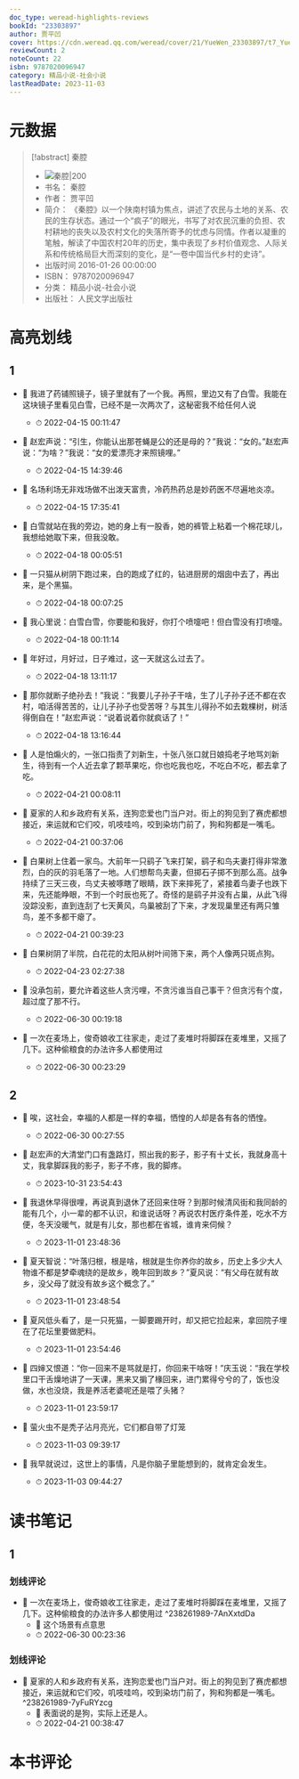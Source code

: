 ```yaml
---
doc_type: weread-highlights-reviews
bookId: "23303897"
author: 贾平凹
cover: https://cdn.weread.qq.com/weread/cover/21/YueWen_23303897/t7_YueWen_23303897.jpg
reviewCount: 2
noteCount: 22
isbn: 9787020096947
category: 精品小说-社会小说
lastReadDate: 2023-11-03
---
```

# 元数据
> [!abstract] 秦腔
> - ![ 秦腔|200](https://cdn.weread.qq.com/weread/cover/21/YueWen_23303897/t7_YueWen_23303897.jpg)
> - 书名： 秦腔
> - 作者： 贾平凹
> - 简介： 《秦腔》以一个陕南村镇为焦点，讲述了农民与土地的关系、农民的生存状态。通过一个“疯子”的眼光，书写了对农民沉重的负担、农村耕地的丧失以及农村文化的失落所寄予的忧虑与同情。作者以凝重的笔触，解读了中国农村20年的历史，集中表现了乡村价值观念、人际关系和传统格局巨大而深刻的变化，是“一卷中国当代乡村的史诗”。
> - 出版时间 2016-01-26 00:00:00
> - ISBN： 9787020096947
> - 分类： 精品小说-社会小说
> - 出版社： 人民文学出版社

# 高亮划线

## 1


- 📌 我进了药铺照镜子，镜子里就有了一个我。再照，里边又有了白雪。我能在这块镜子里看见白雪，已经不是一次两次了，这秘密我不给任何人说 
    - ⏱ 2022-04-15 00:11:47 

- 📌 赵宏声说：“引生，你能认出那苍蝇是公的还是母的？”我说：“女的。”赵宏声说：“为啥？”我说：“女的爱漂亮才来照镜哩。” 
    - ⏱ 2022-04-15 14:39:46 

- 📌 名场利场无非戏场做不出泼天富贵，冷药热药总是妙药医不尽遍地炎凉。 
    - ⏱ 2022-04-15 17:35:41 

- 📌 白雪就站在我的旁边，她的身上有一股香，她的裤管上粘着一个棉花球儿，我想给她取下来，但我没敢。 
    - ⏱ 2022-04-18 00:05:51 

- 📌 一只猫从树阴下跑过来，白的跑成了红的，钻进厨房的烟囱中去了，再出来，是个黑猫。 
    - ⏱ 2022-04-18 00:07:25 

- 📌 我心里说：白雪白雪，你要能和我好，你打个喷嚏吧！但白雪没有打喷嚏。 
    - ⏱ 2022-04-18 00:11:14 

- 📌 年好过，月好过，日子难过，这一天就这么过去了。 
    - ⏱ 2022-04-18 13:11:17 

- 📌 那你就断子绝孙去！”我说：“我要儿子孙子干啥，生了儿子孙子还不都在农村，咱活得苦苦的，让儿子孙子也受苦呀？与其生儿得孙不如去栽棵树，树活得倒自在！”赵宏声说：“说着说着你就疯话了！” 
    - ⏱ 2022-04-18 13:16:44 

- 📌 人是怕煽火的，一张口指责了刘新生，十张八张口就日娘捣老子地骂刘新生，待到有一个人近去拿了颗苹果吃，你也吃我也吃，不吃白不吃，都去拿了吃。 
    - ⏱ 2022-04-21 00:08:11 

- 📌 夏家的人和乡政府有关系，连狗恋爱也门当户对。街上的狗见到了赛虎都想接近，来运就和它们咬，叽吱哇呜，咬到染坊门前了，狗和狗都是一嘴毛。 
    - ⏱ 2022-04-21 00:37:06 

- 📌 白果树上住着一家鸟。大前年一只鹞子飞来打架，鹞子和鸟夫妻打得非常激烈，白的灰的羽毛落了一地。人们想帮鸟夫妻，但掷石子掷不到那么高。战争持续了三天三夜，鸟丈夫被啄瞎了眼睛，跌下来摔死了，紧接着鸟妻子也跌下来，先还能睁眼，不到一个时辰也死了。奇怪的是鹞子并没有占巢，从此飞得没踪没影，直到连刮了七天黄风，鸟巢被刮了下来，才发现巢里还有两只雏鸟，差不多都干瘪了。 
    - ⏱ 2022-04-21 00:39:23 

- 📌 白果树阴了半院，白花花的太阳从树叶间筛下来，两个人像两只斑点狗。 
    - ⏱ 2022-04-23 02:27:38 

- 📌 没承包前，要允许着这些人贪污哩，不贪污谁当自己事干？但贪污有个度，超过度了那不行。 
    - ⏱ 2022-06-30 00:19:18 

- 📌 一次在麦场上，俊奇娘收工往家走，走过了麦堆时将脚踩在麦堆里，又摇了几下。这种偷粮食的办法许多人都使用过 
    - ⏱ 2022-06-30 00:23:29 
## 2


- 📌 唉，这社会，幸福的人都是一样的幸福，恓惶的人却是各有各的恓惶。 
    - ⏱ 2022-06-30 00:27:55 

- 📌 赵宏声的大清堂门口有盏路灯，照出我的影子，影子有十丈长，我就身高十丈，我拿脚踩我的影子，影子不疼，我的脚疼。 
    - ⏱ 2023-10-31 23:54:43 

- 📌 我退休早得很哩，再说真到退休了还回来住呀？到那时候清风街和我同龄的能有几个，小一辈的都不认识，和谁说话呀？再说农村医疗条件差，吃水不方便，冬天没暖气，就是有儿女，那也都在省城，谁肯来伺候？ 
    - ⏱ 2023-11-01 23:48:36 

- 📌 夏天智说：“叶落归根，根是啥，根就是生你养你的故乡，历史上多少大人物谁不都是梦牵魂绕的是故乡，晚年回到故乡？”夏风说：“有父母在就有故乡，没父母了就没有故乡这个概念了。” 
    - ⏱ 2023-11-01 23:48:54 

- 📌 夏风低头看了，是一只死猫，一脚要踢开时，却又把它捡起来，拿回院子埋在了花坛里要做肥料。 
    - ⏱ 2023-11-01 23:54:46 

- 📌 四婶又恨道：“你一回来不是骂就是打，你回来干啥呀！”庆玉说：“我在学校里口干舌燥地讲了一天课，黑来又掮了椽回来，进门累得兮兮的了，饭也没做，水也没烧，我是养活老婆呢还是喂了头猪？ 
    - ⏱ 2023-11-01 23:59:17 

- 📌 萤火虫不是秃子沾月亮光，它们都自带了灯笼 
    - ⏱ 2023-11-03 09:39:17 

- 📌 我早就说过，这世上的事情，凡是你脑子里能想到的，就肯定会发生。 
    - ⏱ 2023-11-03 09:44:27 

# 读书笔记

## 1


### 划线评论
- 📌 一次在麦场上，俊奇娘收工往家走，走过了麦堆时将脚踩在麦堆里，又摇了几下。这种偷粮食的办法许多人都使用过  ^238261989-7AnXxtdDa
    - 💭 这个场景有点意思
    - ⏱ 2022-06-30 00:23:36


### 划线评论
- 📌 夏家的人和乡政府有关系，连狗恋爱也门当户对。街上的狗见到了赛虎都想接近，来运就和它们咬，叽吱哇呜，咬到染坊门前了，狗和狗都是一嘴毛。  ^238261989-7yFuRYzcg
    - 💭 表面说的是狗，实际上还是人。
    - ⏱ 2022-04-21 00:38:47
   

# 本书评论
